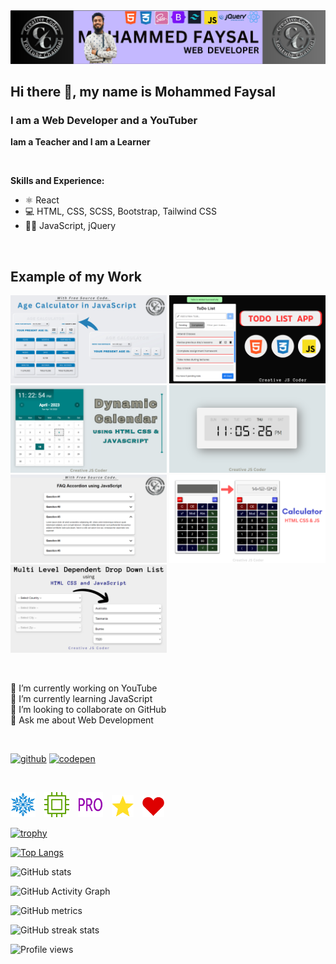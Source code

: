 <img src="./img/thumbnail.png" title="This is my YouTube channel Thumbnail.">

## Hi there 👋, my name is Mohammed Faysal
### I am a Web Developer and a YouTuber


__Iam a Teacher and I am a Learner__

<br>

__Skills and Experience:__
- ⚛ React
- 💻 HTML, CSS, SCSS, Bootstrap, Tailwind CSS
- 👩‍💻 JavaScript, jQuery

<br>

## Example of my Work
[<img src="./img/Age Calculator using JavaScript.png" width="250px">](https://youtu.be/oynquI4o6VQ)  [<img src="./img/Todo list app html css & javascript.png" width="250px">](https://youtu.be/LbeXz6p7GGA)  [<img src="./img/Dynamic Calendar using HTML CSS and JavaScript.png" width="250px">](https://youtu.be/pFKmqgZCIL4) 
 [<img src="./img/Digital Clock using HTML CSS and JavaScript.png" width="250px">](https://youtu.be/CCdjdWw_9EM)  [<img src="./img/Accordion with JavaScript.png" width="250px">](https://youtu.be/6pXokbDqXN8)  [<img src="./img/Calculator.png" width="250px">](https://youtu.be/s7daPJ10Ac0)  [<img src="./img/country state city zipcode.png" width="250px">](https://youtu.be/q_LGyAYXS2Q)


<br>

 🔭 I’m currently working on YouTube  
 🌱 I’m currently learning JavaScript   
 👯 I’m looking to collaborate on GitHub   
 💬 Ask me about Web Development 

<br>

[<img src='https://cdn.jsdelivr.net/npm/simple-icons@3.0.1/icons/github.svg' alt='github' height='40'>](https://github.com/Mohammed-Faysal)  [<img src='https://cdn.jsdelivr.net/npm/simple-icons@3.0.1/icons/codepen.svg' alt='codepen' height='40'>](https://codepen.io/CreativeCoder111)  

<br>

<a href='https://archiveprogram.github.com/'><img src='https://raw.githubusercontent.com/acervenky/animated-github-badges/master/assets/acbadge.gif' width='40' height='40'></a> <a href='https://docs.github.com/en/developers'><img src='https://raw.githubusercontent.com/acervenky/animated-github-badges/master/assets/devbadge.gif' width='40' height='40'></a> <a href='https://github.com/pricing'><img src='https://raw.githubusercontent.com/acervenky/animated-github-badges/master/assets/pro.gif' width='40' height='40'></a> <a href='https://stars.github.com/'><img src='https://raw.githubusercontent.com/acervenky/animated-github-badges/master/assets/starbadge.gif' width='35' height='35'></a> <a href='https://docs.github.com/en/github/supporting-the-open-source-community-with-github-sponsors'><img src='https://raw.githubusercontent.com/acervenky/animated-github-badges/master/assets/sponsorbadge.gif' width='35' height='35'></a> 

[![trophy](https://github-profile-trophy.vercel.app/?username=Mohammed-Faysal)](https://github.com/ryo-ma/github-profile-trophy)

[![Top Langs](https://github-readme-stats.vercel.app/api/top-langs/?username=Mohammed-Faysal)](https://github.com/anuraghazra/github-readme-stats)

![GitHub stats](https://github-readme-stats.vercel.app/api?username=Mohammed-Faysal&show_icons=true&count_private=true)  

![GitHub Activity Graph](https://activity-graph.herokuapp.com/graph?username=Mohammed-Faysal)  

![GitHub metrics](https://metrics.lecoq.io/Mohammed-Faysal)  

![GitHub streak stats](https://streak-stats.demolab.com/?user=Mohammed-Faysal)  

![Profile views](https://github.com/Mohammed-Faysal)  
